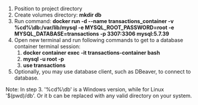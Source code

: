 1. Position to project directory
2. Create volumes directory: **mkdir db**
3. Run command: **docker run -d --name transactions_container -v %cd%\db:/var/lib/mysql -e MYSQL_ROOT_PASSWORD=root -e MYSQL_DATABASE=transactions -p 3307:3306 mysql:5.7.39**
4. Open new terminal and run following commands to get to a database container terminal session:
   1. **docker container exec -it transactions-container bash**
   2. **mysql -u root -p**
   3. **use transactions**
5. Optionally, you may use database client, such as DBeaver, to connect to database.

Note: In step 3. '%cd%\db' is a Windows version, while for Linux '$(pwd)/db'. Or it b can be replaced with any valid directory on your system.